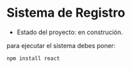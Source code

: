 <h1> Sistema de Registro</h1> 

- Estado del proyecto: en construción.

para ejecutar el sistema debes poner:

```npm install react```
